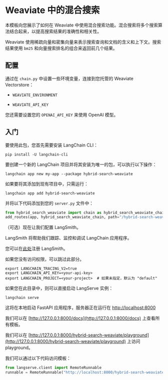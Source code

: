 # Weaviate 中的混合搜索

本模板向您展示了如何在 Weaviate 中使用混合搜索功能。混合搜索将多个搜索算法结合起来，以提高搜索结果的准确性和相关性。

Weaviate 使用稀疏向量和密集向量来表示搜索查询和文档的含义和上下文。搜索结果使用 `bm25` 和向量搜索排名的组合来返回前几个结果。

## 配置

通过在 `chain.py` 中设置一些环境变量，连接到您托管的 Weaviate Vectorstore：

* `WEAVIATE_ENVIRONMENT`

* `WEAVIATE_API_KEY`

您还需要设置您的 `OPENAI_API_KEY` 来使用 OpenAI 模型。

## 入门

要使用此包，您首先需要安装 LangChain CLI：

```shell
pip install -U langchain-cli
```

要创建一个新的 LangChain 项目并将其安装为唯一的包，可以执行以下操作：

```shell
langchain app new my-app --package hybrid-search-weaviate
```

如果要将其添加到现有项目中，只需运行：

```shell
langchain app add hybrid-search-weaviate
```

并将以下代码添加到您的 `server.py` 文件中：

```python
from hybrid_search_weaviate import chain as hybrid_search_weaviate_chain
add_routes(app, hybrid_search_weaviate_chain, path="/hybrid-search-weaviate")
```

（可选）现在让我们配置 LangSmith。

LangSmith 将帮助我们跟踪、监控和调试 LangChain 应用程序。

您可以在[此处](https://smith.langchain.com/)注册 LangSmith。

如果您没有访问权限，可以跳过此部分。

```shell
export LANGCHAIN_TRACING_V2=true
export LANGCHAIN_API_KEY=<your-api-key>
export LANGCHAIN_PROJECT=<your-project>  # 如果未指定，默认为 "default"
```

如果您在此目录中，则可以直接启动 LangServe 实例：

```shell
langchain serve
```

这将在本地启动 FastAPI 应用程序，服务器正在运行在 [http://localhost:8000](http://localhost:8000)

我们可以在 [http://127.0.0.1:8000/docs](http://127.0.0.1:8000/docs) 上查看所有模板。

我们可以在 [http://127.0.0.1:8000/hybrid-search-weaviate/playground](http://127.0.0.1:8000/hybrid-search-weaviate/playground) 上访问 playground。

我们可以通过以下代码访问模板：

```python
from langserve.client import RemoteRunnable
runnable = RemoteRunnable("http://localhost:8000/hybrid-search-weaviate")
```